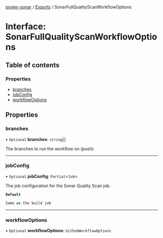[projen-sonar](../README.md) / [Exports](../modules.md) / SonarFullQualityScanWorkflowOptions

# Interface: SonarFullQualityScanWorkflowOptions

## Table of contents

### Properties

- [branches](SonarFullQualityScanWorkflowOptions.md#branches)
- [jobConfig](SonarFullQualityScanWorkflowOptions.md#jobconfig)
- [workflowOptions](SonarFullQualityScanWorkflowOptions.md#workflowoptions)

## Properties

### branches

• `Optional` **branches**: `string`[]

The branches to run the workflow on (push).

___

### jobConfig

• `Optional` **jobConfig**: `Partial`\<`Job`\>

The job configuration for the Sonar Quality Scan job.

**`Default`**

```ts
Same as the build job
```

___

### workflowOptions

• `Optional` **workflowOptions**: `GithubWorkflowOptions`
